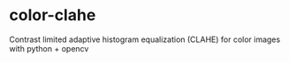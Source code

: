 # color-clahe
Contrast limited adaptive histogram equalization (CLAHE) for color images with python + opencv
